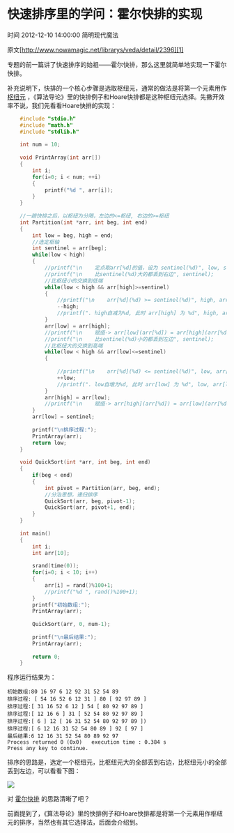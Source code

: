 # 快速排序里的学问：霍尔快排的实现

 时间 2012-12-10 14:00:00  简明现代魔法

原文[http://www.nowamagic.net/librarys/veda/detail/2396][1]


专题的前一篇讲了快速排序的始祖——霍尔快排，那么这里就简单地实现一下霍尔快排。

补充说明下，快排的一个核心步骤是选取枢纽元，通常的做法是将第一个元素用作 [枢纽元][3] ，《算法导论》里的快排例子和Hoare快排都是这种枢纽元选择。先撇开效率不说，我们先看看Hoare快排的实现： 

```c
    #include "stdio.h"
    #include "math.h"
    #include "stdlib.h"
    
    int num = 10;
    
    void PrintArray(int arr[])
    {
        int i;
        for(i=0; i < num; ++i)
        {
            printf("%d ", arr[i]);
        }
    }
    
    //一趟快排之后，以枢纽为分隔，左边的<=枢纽, 右边的>=枢纽
    int Partition(int *arr, int beg, int end)
    {
        int low = beg, high = end;
        //选定枢轴
        int sentinel = arr[beg];
        while(low < high)
        {
            //printf("\n    定点取arr[%d]的值，设为 sentinel(%d)", low, sentinel );
            //printf("\n    比sentinel(%d)大的都丢到右边", sentinel);
            //比枢纽小的交换到低端
            while(low < high && arr[high]>=sentinel)
            {
                //printf("\n    arr[%d](%d) >= sentinel(%d)", high, arr[high], sentinel);
                --high;
                //printf(". high自减为%d, 此时 arr[high] 为 %d", high, arr[high]);
            }
            arr[low] = arr[high];
            //printf("\n    赋值-> arr[low](arr[%d]) = arr[high](arr[%d]) = %d", low, high, arr[low]);
            //printf("\n    比sentinel(%d)小的都丢到左边", sentinel);
            //比枢纽大的交换到高端
            while(low < high && arr[low]<=sentinel)
            {
    
                //printf("\n    arr[%d](%d) <= sentinel(%d)", low, arr[low], sentinel);
                ++low;
                //printf(". low自增为%d, 此时 arr[low] 为 %d", low, arr[low]);
            }
            arr[high] = arr[low];
            //printf("\n    赋值-> arr[high](arr[%d]) = arr[low](arr[%d]) = %d", high, low, arr[high]);
        }
        arr[low] = sentinel;
    
        printf("\n排序过程:");
        PrintArray(arr);
        return low;
    }
    
    void QuickSort(int *arr, int beg, int end)
    {
        if(beg < end)
        {
            int pivot = Partition(arr, beg, end);
            //分治思想，递归排序
            QuickSort(arr, beg, pivot-1);
            QuickSort(arr, pivot+1, end);
        }
    }
    
    int main()
    {
        int i;
        int arr[10];
    
        srand(time(0));
        for(i=0; i < 10; i++)
        {
            arr[i] = rand()%100+1;
            //printf("%d ", rand()%100+1);
        }
        printf("初始数组:");
        PrintArray(arr);
    
        QuickSort(arr, 0, num-1);
    
        printf("\n最后结果:");
        PrintArray(arr);
    
        return 0;
    }
```

程序运行结果为：

    初始数组:80 16 97 6 12 92 31 52 54 89
    排序过程: [ 54 16 52 6 12 31 ] 80 [ 92 97 89 ]
    排序过程:[ 31 16 52 6 12 ] 54 [ 80 92 97 89 ]
    排序过程:[ 12 16 6 ] 31 [ 52 54 80 92 97 89 ]
    排序过程:[ 6 ] 12 [ 16 31 52 54 80 92 97 89 ])
    排序过程:[ 6 12 16 31 52 54 80 89 ] 92 [ 97 ]
    最后结果:6 12 16 31 52 54 80 89 92 97
    Process returned 0 (0x0)   execution time : 0.384 s
    Press any key to continue.

排序的思路是，选定一个枢纽元，比枢纽元大的全部丢到右边，比枢纽元小的全部丢到左边，可以看看下图：

![][4]

对 [霍尔快排][5] 的思路清晰了吧？ 

前面提到了，《算法导论》里的快排例子和Hoare快排都是将第一个元素用作枢纽元的排序，当然也有其它选择法，后面会介绍到。


[1]: http://www.nowamagic.net/librarys/veda/detail/2396

[3]: http://www.nowamagic.net/librarys/veda/tag/枢纽元
[4]: ./simg/myuAFv.jpg
[5]: http://www.nowamagic.net/librarys/veda/tag/霍尔快排